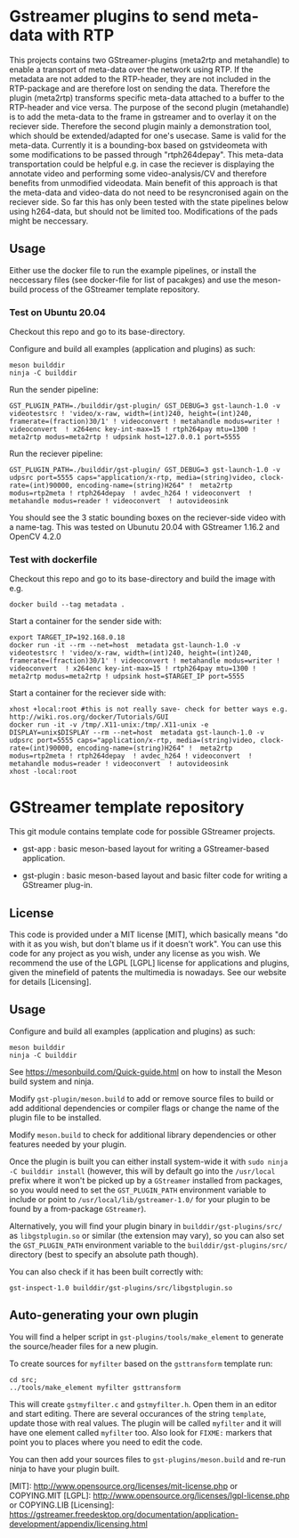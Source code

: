 # Gstreamer plugins to send meta-data with RTP

This projects contains two GStreamer-plugins (meta2rtp and metahandle) to enable a transport of meta-data over the network using RTP. If the metadata are not added to the RTP-header, they are not included in the RTP-package and are therefore lost on sending the data. Therefore the plugin (meta2rtp) transforms specific meta-data attached to a buffer to the RTP-header and vice versa. The purpose of the second plugin (metahandle) is to add the meta-data to the frame in gstreamer and to overlay it on the reciever side. Therefore the second plugin mainly a demonstration tool, which should be extended/adapted for one's usecase. Same is valid for the meta-data. Currently it is a bounding-box based on gstvideometa with some modifications to be passed through "rtph264depay".
This meta-data transportation could be helpful e.g. in case the reciever is displaying the annotate video and performing some video-analysis/CV and therefore benefits from unmodified videodata. Main benefit of this approach is that the meta-data and video-data do not need to be resyncronised again on the reciever side.
So far this has only been tested with the state pipelines below using h264-data, but should not be limited too. Modifications of the pads might be neccessary.

## Usage
Either use the docker file to run the example pipelines, or install the neccessary files (see docker-file for list of pacakges) and use the meson-build process of the GStreamer template repository.

### Test on Ubuntu 20.04
Checkout this repo and go to its base-directory.
    
Configure and build all examples (application and plugins) as such:

    meson builddir
    ninja -C builddir
    
Run the sender pipeline:

    GST_PLUGIN_PATH=./builddir/gst-plugin/ GST_DEBUG=3 gst-launch-1.0 -v videotestsrc ! 'video/x-raw, width=(int)240, height=(int)240, framerate=(fraction)30/1' ! videoconvert ! metahandle modus=writer ! videoconvert  ! x264enc key-int-max=15 ! rtph264pay mtu=1300 ! meta2rtp modus=meta2rtp ! udpsink host=127.0.0.1 port=5555

Run the reciever pipeline:

    GST_PLUGIN_PATH=./builddir/gst-plugin/ GST_DEBUG=3 gst-launch-1.0 -v udpsrc port=5555 caps="application/x-rtp, media=(string)video, clock-rate=(int)90000, encoding-name=(string)H264" !  meta2rtp modus=rtp2meta ! rtph264depay  ! avdec_h264 ! videoconvert  ! metahandle modus=reader ! videoconvert  ! autovideosink

You should see the 3 static bounding boxes on the reciever-side video with a name-tag.
This was tested on Ubunutu 20.04 with GStreamer 1.16.2 and OpenCV 4.2.0

### Test with dockerfile
Checkout this repo and go to its base-directory and build the image with e.g. 

    docker build --tag metadata .
    
Start a container for the sender side with:

    export TARGET_IP=192.168.0.18
    docker run -it --rm --net=host  metadata gst-launch-1.0 -v videotestsrc ! 'video/x-raw, width=(int)240, height=(int)240, framerate=(fraction)30/1' ! videoconvert ! metahandle modus=writer ! videoconvert  ! x264enc key-int-max=15 ! rtph264pay mtu=1300 ! meta2rtp modus=meta2rtp ! udpsink host=$TARGET_IP port=5555

Start a container for the reciever side with:

    xhost +local:root #this is not really save- check for better ways e.g. http://wiki.ros.org/docker/Tutorials/GUI
    docker run -it -v /tmp/.X11-unix:/tmp/.X11-unix -e DISPLAY=unix$DISPLAY --rm --net=host  metadata gst-launch-1.0 -v udpsrc port=5555 caps="application/x-rtp, media=(string)video, clock-rate=(int)90000, encoding-name=(string)H264" !  meta2rtp modus=rtp2meta ! rtph264depay  ! avdec_h264 ! videoconvert  ! metahandle modus=reader ! videoconvert  ! autovideosink
    xhost -local:root

# GStreamer template repository

This git module contains template code for possible GStreamer projects.

* gst-app :
  basic meson-based layout for writing a GStreamer-based application.

* gst-plugin :
  basic meson-based layout and basic filter code for writing a GStreamer plug-in.

## License

This code is provided under a MIT license [MIT], which basically means "do
with it as you wish, but don't blame us if it doesn't work". You can use
this code for any project as you wish, under any license as you wish. We
recommend the use of the LGPL [LGPL] license for applications and plugins,
given the minefield of patents the multimedia is nowadays. See our website
for details [Licensing].

## Usage

Configure and build all examples (application and plugins) as such:

    meson builddir
    ninja -C builddir

See <https://mesonbuild.com/Quick-guide.html> on how to install the Meson
build system and ninja.

Modify `gst-plugin/meson.build` to add or remove source files to build or
add additional dependencies or compiler flags or change the name of the
plugin file to be installed.

Modify `meson.build` to check for additional library dependencies
or other features needed by your plugin.

Once the plugin is built you can either install system-wide it with `sudo ninja
-C builddir install` (however, this will by default go into the `/usr/local`
prefix where it won't be picked up by a `GStreamer` installed from packages, so
you would need to set the `GST_PLUGIN_PATH` environment variable to include or
point to `/usr/local/lib/gstreamer-1.0/` for your plugin to be found by a
from-package `GStreamer`).

Alternatively, you will find your plugin binary in `builddir/gst-plugins/src/`
as `libgstplugin.so` or similar (the extension may vary), so you can also set
the `GST_PLUGIN_PATH` environment variable to the `builddir/gst-plugins/src/`
directory (best to specify an absolute path though).

You can also check if it has been built correctly with:

    gst-inspect-1.0 builddir/gst-plugins/src/libgstplugin.so

## Auto-generating your own plugin

You will find a helper script in `gst-plugins/tools/make_element` to generate
the source/header files for a new plugin.

To create sources for `myfilter` based on the `gsttransform` template run:

``` shell
cd src;
../tools/make_element myfilter gsttransform
```

This will create `gstmyfilter.c` and `gstmyfilter.h`. Open them in an editor and
start editing. There are several occurances of the string `template`, update
those with real values. The plugin will be called `myfilter` and it will have
one element called `myfilter` too. Also look for `FIXME:` markers that point you
to places where you need to edit the code.

You can then add your sources files to `gst-plugins/meson.build` and re-run
ninja to have your plugin built.


[MIT]: http://www.opensource.org/licenses/mit-license.php or COPYING.MIT
[LGPL]: http://www.opensource.org/licenses/lgpl-license.php or COPYING.LIB
[Licensing]: https://gstreamer.freedesktop.org/documentation/application-development/appendix/licensing.html
